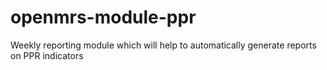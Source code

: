 openmrs-module-ppr
==================

Weekly reporting module which will help to automatically generate reports on PPR indicators
